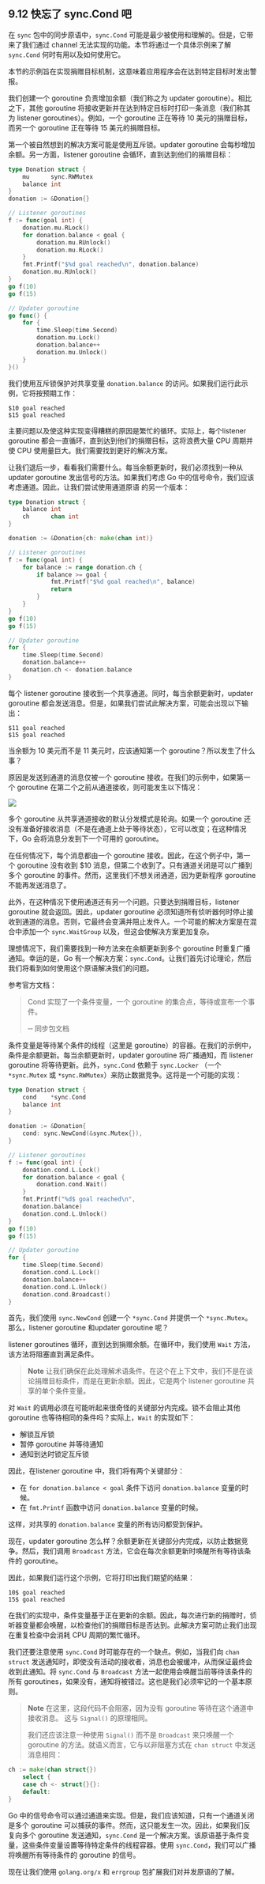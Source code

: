 ## 9.12 快忘了 sync.Cond 吧

在 `sync` 包中的同步原语中，`sync.Cond` 可能是最少被使用和理解的。但是，它带来了我们通过 channel 无法实现的功能。本节将通过一个具体示例来了解 `sync.Cond` 何时有用以及如何使用它。

本节的示例旨在实现捐赠目标机制，这意味着应用程序会在达到特定目标时发出警报。

我们创建一个 goroutine 负责增加余额（我们称之为 updater goroutine）。相比之下，其他 goroutine 将接收更新并在达到特定目标时打印一条消息（我们称其为 listener goroutines）。例如，一个 goroutine 正在等待 10 美元的捐赠目标，而另一个 goroutine 正在等待 15 美元的捐赠目标。

第一个被自然想到的解决方案可能是使用互斥锁。updater goroutine 会每秒增加余额。另一方面，listener goroutine 会循环，直到达到他们的捐赠目标：

```go
type Donation struct {
    mu      sync.RWMutex
    balance int
}
donation := &Donation{}

// Listener goroutines
f := func(goal int) {
    donation.mu.RLock()
    for donation.balance < goal {
        donation.mu.RUnlock()
        donation.mu.RLock()
    }
    fmt.Printf("$%d goal reached\n", donation.balance)
    donation.mu.RUnlock()
}
go f(10)
go f(15)

// Updater goroutine
go func() {
    for {
        time.Sleep(time.Second)
        donation.mu.Lock()
        donation.balance++
        donation.mu.Unlock()
    }
}()
```

我们使用互斥锁保护对共享变量 `donation.balance` 的访问。如果我们运行此示例，它将按预期工作：

```shell
$10 goal reached
$15 goal reached
```

主要问题以及使这种实现变得糟糕的原因是繁忙的循环。实际上，每个listener goroutine 都会一直循环，直到达到他们的捐赠目标，这将浪费大量 CPU 周期并使 CPU 使用量巨大。我们需要找到更好的解决方案。

让我们退后一步，看看我们需要什么。每当余额更新时，我们必须找到一种从 updater goroutine 发出信号的方法。如果我们考虑 Go 中的信号命令，我们应该考虑通道。因此，让我们尝试使用通道原语 的另一个版本：

```go
type Donation struct {
    balance int
    ch      chan int
}

donation := &Donation{ch: make(chan int)}

// Listener goroutines
f := func(goal int) {
    for balance := range donation.ch {
        if balance >= goal {
            fmt.Printf("$%d goal reached\n", balance)
            return
        }
    }
}
go f(10)
go f(15)

// Updater goroutine
for {
    time.Sleep(time.Second)
    donation.balance++
    donation.ch <- donation.balance
}
```

每个 listener goroutine 接收到一个共享通道。同时，每当余额更新时，updater goroutine 都会发送消息。但是，如果我们尝试此解决方案，可能会出现以下输出：

```shell
$11 goal reached
$15 goal reached
```

当余额为 10 美元而不是 11 美元时，应该通知第一个 goroutine？所以发生了什么事？

原因是发送到通道的消息仅被一个 goroutine 接收。在我们的示例中，如果第一个 goroutine 在第二个之前从通道接收，则可能发生以下情况：

![](https://img.exciting.net.cn/68.png)

多个 goroutine 从共享通道接收的默认分发模式是轮询。如果一个 goroutine 还没有准备好接收消息（不是在通道上处于等待状态），它可以改变；在这种情况下，Go 会将消息分发到下一个可用的 goroutine。

在任何情况下，每个消息都由一个 goroutine 接收。因此，在这个例子中，第一个 goroutine 没有收到 $10 消息，但第二个收到了。只有通道关闭是可以广播到多个 goroutine 的事件。然而，这里我们不想关闭通道，因为更新程序 goroutine 不能再发送消息了。

此外，在这种情况下使用通道还有另一个问题。只要达到捐赠目标，listener goroutine 就会返回。因此，updater goroutine 必须知道所有侦听器何时停止接收到通道的消息。否则，它最终会变满并阻止发件人。一个可能的解决方案是在混合中添加一个 `sync.WaitGroup` 以及，但这会使解决方案更加复杂。

理想情况下，我们需要找到一种方法来在余额更新到多个 goroutine 时重复广播通知。幸运的是，Go 有一个解决方案：`sync.Cond`。让我们首先讨论理论，然后我们将看到如何使用这个原语解决我们的问题。

参考官方文档：

> Cond 实现了一个条件变量，一个 goroutine 的集合点，等待或宣布一个事件。
> 
> ‑‑ 同步包文档

条件变量是等待某个条件的线程（这里是 goroutine）的容器。在我们的示例中，条件是余额更新。每当余额更新时，updater goroutine 将广播通知，而 listener goroutine 将等待更新。此外，`sync.Cond` 依赖于 `sync.Locker` （一个`*sync.Mutex` 或 `*sync.RWMutex`）来防止数据竞争。这将是一个可能的实现：

```go
type Donation struct {
    cond    *sync.Cond
    balance int
}

donation := &Donation{
    cond: sync.NewCond(&sync.Mutex{}),
}

// Listener goroutines
f := func(goal int) {
    donation.cond.L.Lock()
    for donation.balance < goal {
        donation.cond.Wait()
    }
    fmt.Printf("%d$ goal reached\n",
    donation.balance)
    donation.cond.L.Unlock()
}
go f(10)
go f(15)

// Updater goroutine
for {
    time.Sleep(time.Second)
    donation.cond.L.Lock()
    donation.balance++
    donation.cond.L.Unlock()
    donation.cond.Broadcast()
}
```

首先，我们使用 `sync.NewCond` 创建一个 `*sync.Cond` 并提供一个 `*sync.Mutex`。那么，listener goroutine 和updater goroutine 呢？

listener goroutines 循环，直到达到捐赠余额。在循环中，我们使用 `Wait` 方法，该方法将阻塞直到满足条件。

> **Note** 让我们确保在此处理解术语条件。在这个在上下文中，我们不是在谈论捐赠目标条件，而是在更新余额。因此，它是两个 listener goroutine 共享的单个条件变量。

对 `Wait` 的调用必须在可能听起来很奇怪的关键部分内完成。锁不会阻止其他 goroutine 也等待相同的条件吗？实际上，`Wait` 的实现如下：

* 解锁互斥锁 
* 暂停 goroutine 并等待通知 
* 通知到达时锁定互斥锁

因此，在listener goroutine 中，我们将有两个关键部分：

* 在 `for donation.balance < goal` 条件下访问 `donation.balance` 变量的时候。
* 在 `fmt.Printf` 函数中访问 `donation.balance` 变量的时候。

这样，对共享的 `donation.balance` 变量的所有访问都受到保护。

现在，updater goroutine 怎么样？余额更新在关键部分内完成，以防止数据竞争。然后，我们调用 `Broadcast` 方法，它会在每次余额更新时唤醒所有等待该条件的 goroutine。

因此，如果我们运行这个示例，它将打印出我们期望的结果：

```shell
10$ goal reached
15$ goal reached
```

在我们的实现中，条件变量基于正在更新的余额。因此，每次进行新的捐赠时，侦听器变量都会唤醒，以检查他们的捐赠目标是否达到。此解决方案可防止我们出现在重复检查中会消耗 CPU 周期的繁忙循环。

我们还要注意使用 `sync.Cond` 时可能存在的一个缺点。例如，当我们向 `chan struct` 发送通知时，即使没有活动的接收者，消息也会被缓冲，从而保证最终会收到此通知。将 `sync.Cond` 与 `Broadcast` 方法一起使用会唤醒当前等待该条件的所有 goroutines，如果没有，通知将被错过。这也是我们必须牢记的一个基本原则。

> **Note** 在这里，这段代码不会阻塞，因为没有 goroutine 等待在这个通道中接收消息。 这与 `Signal()` 的原理相同。
> 
> 我们还应该注意一种使用 `Signal()` 而不是 `Broadcast` 来只唤醒一个 goroutine 的方法。就语义而言，它与以非阻塞方式在 `chan struct` 中发送消息相同：

```go
ch := make(chan struct{})
    select {
    case ch <- struct{}{}:
    default:
}
```

Go 中的信号命令可以通过通道来实现。但是，我们应该知道，只有一个通道关闭是多个 goroutine 可以捕获的事件。然而，这只能发生一次。因此，如果我们反复向多个 goroutine 发送通知，`sync.Cond` 是一个解决方案。该原语基于条件变量，这些条件变量设置等待特定条件的线程容器。使用 `sync.Cond`，我们可以广播将唤醒所有等待条件的 goroutine 的信号。

现在让我们使用 `golang.org/x` 和 `errgroup` 包扩展我们对并发原语的了解。